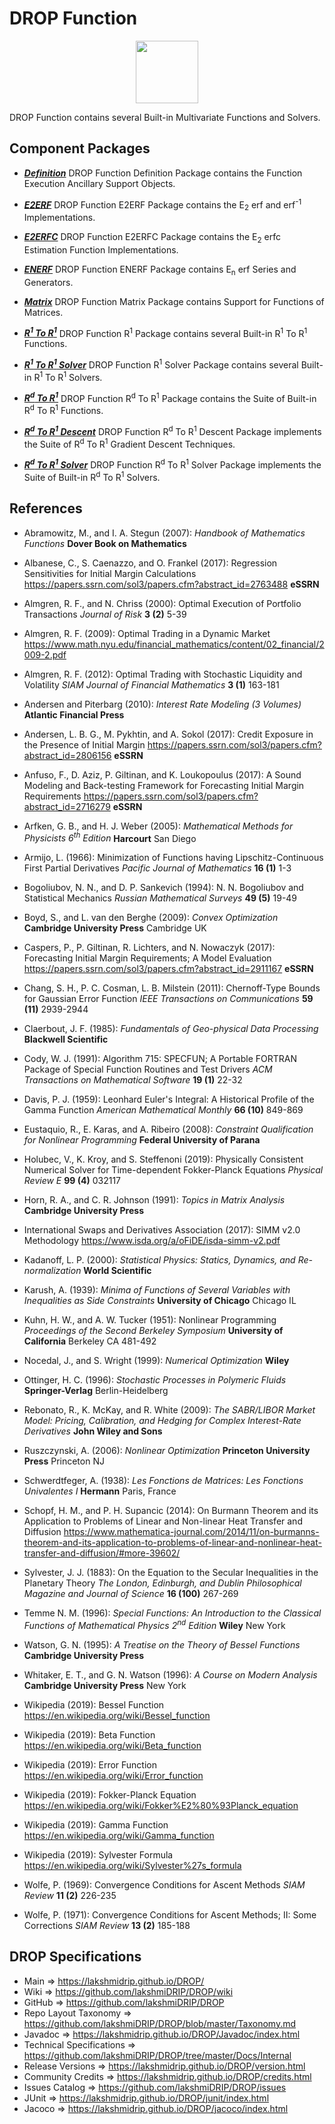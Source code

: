 # DROP Function

<p align="center"><img src="https://github.com/lakshmiDRIP/DROP/blob/master/DRIP_Logo.gif?raw=true" width="100"></p>

DROP Function contains several Built-in Multivariate Functions and Solvers.


## Component Packages

 * [***Definition***](https://github.com/lakshmiDRIP/DROP/tree/master/src/main/java/org/drip/function/definition)
DROP Function Definition Package contains the Function Execution Ancillary Support Objects.

 * [***E2ERF***](https://github.com/lakshmiDRIP/DROP/tree/master/src/main/java/org/drip/function/e2erf)
DROP Function E2ERF Package contains the E<sub>2</sub> erf and erf<sup>-1</sup> Implementations.

 * [***E2ERFC***](https://github.com/lakshmiDRIP/DROP/tree/master/src/main/java/org/drip/function/e2erfc)
DROP Function E2ERFC Package contains the E<sub>2</sub> erfc Estimation Function Implementations.

 * [***ENERF***](https://github.com/lakshmiDRIP/DROP/tree/master/src/main/java/org/drip/function/enerf)
DROP Function ENERF Package contains E<sub>n</sub> erf Series and Generators.

 * [***Matrix***](https://github.com/lakshmiDRIP/DROP/tree/master/src/main/java/org/drip/function/matrix)
DROP Function Matrix Package contains Support for Functions of Matrices.

 * [***R<sup>1</sup> To R<sup>1</sup>***](https://github.com/lakshmiDRIP/DROP/tree/master/src/main/java/org/drip/function/r1tor1)
DROP Function R<sup>1</sup> Package contains several Built-in R<sup>1</sup> To R<sup>1</sup> Functions.

 * [***R<sup>1</sup> To R<sup>1</sup> Solver***](https://github.com/lakshmiDRIP/DROP/tree/master/src/main/java/org/drip/function/r1tor1solver)
DROP Function R<sup>1</sup> Solver Package contains several Built-in R<sup>1</sup> To R<sup>1</sup> Solvers.

 * [***R<sup>d</sup> To R<sup>1</sup>***](https://github.com/lakshmiDRIP/DROP/tree/master/src/main/java/org/drip/function/rdtor1)
DROP Function R<sup>d</sup> To R<sup>1</sup> Package contains the Suite of Built-in R<sup>d</sup> To R<sup>1</sup> Functions.

 * [***R<sup>d</sup> To R<sup>1</sup> Descent***](https://github.com/lakshmiDRIP/DROP/tree/master/src/main/java/org/drip/function/rdtor1descent)
DROP Function R<sup>d</sup> To R<sup>1</sup> Descent Package implements the Suite of R<sup>d</sup> To R<sup>1</sup> Gradient Descent Techniques.

 * [***R<sup>d</sup> To R<sup>1</sup> Solver***](https://github.com/lakshmiDRIP/DROP/tree/master/src/main/java/org/drip/function/rdtor1solver)
DROP Function R<sup>d</sup> To R<sup>1</sup> Solver Package implements the Suite of Built-in R<sup>d</sup> To R<sup>1</sup> Solvers.


## References

 * Abramowitz, M., and I. A. Stegun (2007): <i>Handbook of Mathematics Functions</i> <b>Dover Book on Mathematics</b>

 * Albanese, C., S. Caenazzo, and O. Frankel (2017): Regression Sensitivities for Initial Margin Calculations
 https://papers.ssrn.com/sol3/papers.cfm?abstract_id=2763488 <b>eSSRN</b>

 * Almgren, R. F., and N. Chriss (2000): Optimal Execution of Portfolio Transactions <i>Journal of Risk</i> <b>3 (2)</b> 5-39

 * Almgren, R. F. (2009): Optimal Trading in a Dynamic Market https://www.math.nyu.edu/financial_mathematics/content/02_financial/2009-2.pdf

 * Almgren, R. F. (2012): Optimal Trading with Stochastic Liquidity and Volatility <i>SIAM Journal of Financial Mathematics</i> <b>3 (1)</b> 163-181

 * Andersen and Piterbarg (2010): <i>Interest Rate Modeling (3 Volumes)</i> <b>Atlantic Financial Press</b>

 * Andersen, L. B. G., M. Pykhtin, and A. Sokol (2017): Credit Exposure in the Presence of Initial Margin
 https://papers.ssrn.com/sol3/papers.cfm?abstract_id=2806156 <b>eSSRN</b>

 * Anfuso, F., D. Aziz, P. Giltinan, and K. Loukopoulus (2017): A Sound Modeling and Back-testing Framework
 for Forecasting Initial Margin Requirements https://papers.ssrn.com/sol3/papers.cfm?abstract_id=2716279
 <b>eSSRN</b>

 * Arfken, G. B., and H. J. Weber (2005): <i>Mathematical Methods for Physicists 6<sup>th</sup> Edition</i> <b>Harcourt</b> San Diego

 * Armijo, L. (1966): Minimization of Functions having Lipschitz-Continuous First Partial Derivatives <i>Pacific Journal of Mathematics</i> <b>16 (1)</b> 1-3

 * Bogoliubov, N. N., and D. P. Sankevich (1994): N. N. Bogoliubov and Statistical Mechanics <i>Russian Mathematical Surveys</i> <b>49 (5)</b> 19-49

 * Boyd, S., and L. van den Berghe (2009): <i>Convex Optimization</i> <b>Cambridge University Press</b> Cambridge UK

 * Caspers, P., P. Giltinan, R. Lichters, and N. Nowaczyk (2017): Forecasting Initial Margin Requirements; A
 Model Evaluation https://papers.ssrn.com/sol3/papers.cfm?abstract_id=2911167 <b>eSSRN</b>

 * Chang, S. H., P. C. Cosman, L. B. Milstein (2011): Chernoff-Type Bounds for Gaussian Error Function <i>IEEE Transactions on Communications</i> <b>59 (11)</b> 2939-2944

 * Claerbout, J. F. (1985): <i>Fundamentals of Geo-physical Data Processing</i> <b>Blackwell Scientific</b>

 * Cody, W. J. (1991): Algorithm 715: SPECFUN; A Portable FORTRAN Package of Special Function Routines and Test Drivers <i>ACM Transactions on Mathematical Software</i> <b>19 (1)</b> 22-32

 * Davis, P. J. (1959): Leonhard Euler's Integral: A Historical Profile of the Gamma Function <i>American Mathematical Monthly</i> <b>66 (10)</b> 849-869

 * Eustaquio, R., E. Karas, and A. Ribeiro (2008): <i>Constraint Qualification for Nonlinear Programming</i> <b>Federal University of Parana</b>

 * Holubec, V., K. Kroy, and S. Steffenoni (2019): Physically Consistent Numerical Solver for Time-dependent Fokker-Planck Equations <i>Physical Review E</i> <b>99 (4)</b> 032117

 * Horn, R. A., and C. R. Johnson (1991): <i>Topics in Matrix Analysis</i> <b>Cambridge University Press</b>

 * International Swaps and Derivatives Association (2017): SIMM v2.0 Methodology
 https://www.isda.org/a/oFiDE/isda-simm-v2.pdf

 * Kadanoff, L. P. (2000): <i>Statistical Physics: Statics, Dynamics, and Re-normalization</i> <b>World Scientific</b>

 * Karush, A. (1939): <i>Minima of Functions of Several Variables with Inequalities as Side Constraints</i> <b>University of Chicago</b> Chicago IL

 * Kuhn, H. W., and A. W. Tucker (1951): Nonlinear Programming <i>Proceedings of the Second Berkeley Symposium</i> <b>University of California</b> Berkeley CA 481-492

 * Nocedal, J., and S. Wright (1999): <i>Numerical Optimization</i> <b>Wiley</b>

 * Ottinger, H. C. (1996): <i>Stochastic Processes in Polymeric Fluids</i> <b>Springer-Verlag</b> Berlin-Heidelberg

 * Rebonato, R., K. McKay, and R. White (2009): <i>The SABR/LIBOR Market Model: Pricing, Calibration, and
 Hedging for Complex Interest-Rate Derivatives</i> <b>John Wiley and Sons</b>

 * Ruszczynski, A. (2006): <i>Nonlinear Optimization</i> <b>Princeton University Press</b> Princeton NJ

 * Schwerdtfeger, A. (1938): <i>Les Fonctions de Matrices: Les Fonctions Univalentes I</i> <b>Hermann</b> Paris, France

 * Schopf, H. M., and P. H. Supancic (2014): On Burmann Theorem and its Application to Problems of Linear and Non-linear Heat Transfer and Diffusion https://www.mathematica-journal.com/2014/11/on-burmanns-theorem-and-its-application-to-problems-of-linear-and-nonlinear-heat-transfer-and-diffusion/#more-39602/

 * Sylvester, J. J. (1883): On the Equation to the Secular Inequalities in the Planetary Theory <i>The London, Edinburgh, and Dublin Philosophical Magazine and Journal of Science</i> <b>16 (100)</b> 267-269

 * Temme N. M. (1996): <i>Special Functions: An Introduction to the Classical Functions of Mathematical Physics 2<sup>nd</sup> Edition</i> <b>Wiley</b> New York

 * Watson, G. N. (1995): <i>A Treatise on the Theory of Bessel Functions</i> <b>Cambridge University Press</b>

 * Whitaker, E. T., and G. N. Watson (1996): <i>A Course on Modern Analysis</i> <b>Cambridge University Press</b> New York

 * Wikipedia (2019): Bessel Function https://en.wikipedia.org/wiki/Bessel_function

 * Wikipedia (2019): Beta Function https://en.wikipedia.org/wiki/Beta_function

 * Wikipedia (2019): Error Function https://en.wikipedia.org/wiki/Error_function

 * Wikipedia (2019): Fokker-Planck Equation https://en.wikipedia.org/wiki/Fokker%E2%80%93Planck_equation

 * Wikipedia (2019): Gamma Function https://en.wikipedia.org/wiki/Gamma_function

 * Wikipedia (2019): Sylvester Formula https://en.wikipedia.org/wiki/Sylvester%27s_formula

 * Wolfe, P. (1969): Convergence Conditions for Ascent Methods <i>SIAM Review</i> <b>11 (2)</b> 226-235

 * Wolfe, P. (1971): Convergence Conditions for Ascent Methods; II: Some Corrections <i>SIAM Review</i> <b>13 (2)</b> 185-188


## DROP Specifications

 * Main                     => https://lakshmidrip.github.io/DROP/
 * Wiki                     => https://github.com/lakshmiDRIP/DROP/wiki
 * GitHub                   => https://github.com/lakshmiDRIP/DROP
 * Repo Layout Taxonomy     => https://github.com/lakshmiDRIP/DROP/blob/master/Taxonomy.md
 * Javadoc                  => https://lakshmidrip.github.io/DROP/Javadoc/index.html
 * Technical Specifications => https://github.com/lakshmiDRIP/DROP/tree/master/Docs/Internal
 * Release Versions         => https://lakshmidrip.github.io/DROP/version.html
 * Community Credits        => https://lakshmidrip.github.io/DROP/credits.html
 * Issues Catalog           => https://github.com/lakshmiDRIP/DROP/issues
 * JUnit                    => https://lakshmidrip.github.io/DROP/junit/index.html
 * Jacoco                   => https://lakshmidrip.github.io/DROP/jacoco/index.html
